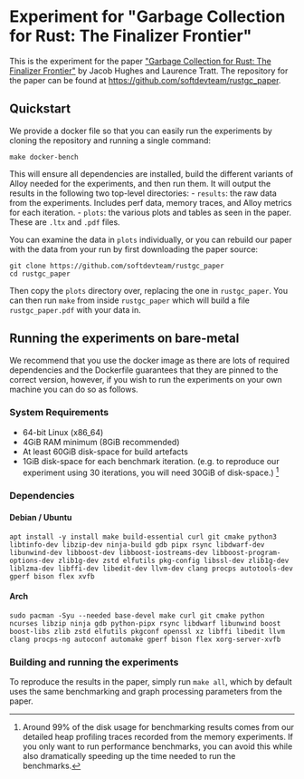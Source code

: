 # Experiment for "Garbage Collection for Rust: The Finalizer Frontier"

This is the experiment for the paper ["Garbage Collection for Rust: The
Finalizer Frontier"](https://arxiv.org/abs/2504.01841) by Jacob Hughes and
Laurence Tratt. The repository for the paper can be found at
https://github.com/softdevteam/rustgc_paper.

## Quickstart

We provide a docker file so that you can easily run the experiments by cloning
the repository and running a single command:

`make docker-bench`

This will ensure all dependencies are installed, build the different variants
of Alloy needed for the experiments, and then run them. It will output the
results in the following two top-level directories: 
    - `results`: the raw data from the experiments. Includes perf data, memory
      traces, and Alloy metrics for each iteration.
    - `plots`: the various plots and tables as seen in the paper. These are
      `.ltx` and `.pdf` files.

You can examine the data in `plots` individually, or you can rebuild our paper
with the data from your run by first downloading the paper source:

```
git clone https://github.com/softdevteam/rustgc_paper
cd rustgc_paper
```

Then copy the `plots` directory over, replacing the one in `rustgc_paper`. You
can then run `make` from inside `rustgc_paper` which will build a file
`rustgc_paper.pdf` with your data in.

## Running the experiments on bare-metal

We recommend that you use the docker image as there are lots of required
dependencies and the Dockerfile guarantees that they are pinned to the correct
version, however, if you wish to run the experiments on your own machine you
can do so as follows.

### System Requirements
- 64-bit Linux (x86_64)
- 4GiB RAM minimum (8GiB recommended)
- At least 60GiB disk-space for build artefacts
- 1GiB disk-space for each benchmark iteration. (e.g. to reproduce our
  experiment using 30 iterations, you will need 30GiB of disk-space.) [^1]

[^1]: Around 99% of the disk usage for benchmarking results comes from our
detailed heap profiling traces recorded from the memory experiments. If you
only want to run performance benchmarks, you can avoid this while also
dramatically speeding up the time needed to run the benchmarks.

### Dependencies

#### Debian / Ubuntu

```
apt install -y install make build-essential curl git cmake python3 libtinfo-dev libzip-dev ninja-build gdb pipx rsync libdwarf-dev libunwind-dev libboost-dev libboost-iostreams-dev libboost-program-options-dev zlib1g-dev zstd elfutils pkg-config libssl-dev zlib1g-dev liblzma-dev libffi-dev libedit-dev llvm-dev clang procps autotools-dev gperf bison flex xvfb
```

#### Arch

```
sudo pacman -Syu --needed base-devel make curl git cmake python ncurses libzip ninja gdb python-pipx rsync libdwarf libunwind boost boost-libs zlib zstd elfutils pkgconf openssl xz libffi libedit llvm clang procps-ng autoconf automake gperf bison flex xorg-server-xvfb
```

### Building and running the experiments

To reproduce the results in the paper, simply run `make all`, which by default
uses the same benchmarking and graph processing parameters from the paper.
